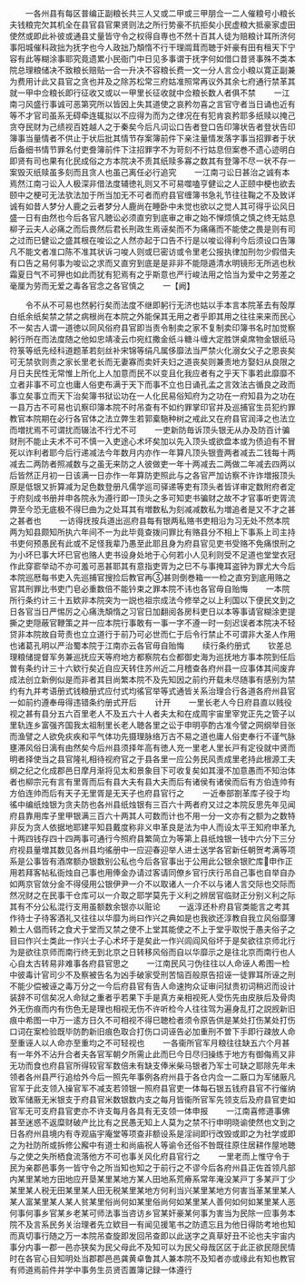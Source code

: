 <!-- { "loadSidebar": true } -->
　　一各州县有每区普编正副粮长共三人又或二甲或三甲朋佥一二人催粮号小粮长夫钱粮完欠其机全在县官县官果贤则法之所行势豪不抗拒矣小民虚粮大抵豪家虚田使然或即此补彼或通县丈量皆守令之权得自専也不然十百其人徒为赔粮计耳所济何事阳城催科政拙为抚字也今人政拙乃頽惰不行干理阘茸而聴于奸豪有田有租天下宁容有此等糊涂事耶究竟遗累小民衙门中日见多事谓于抚字何如借口昔贤事殊不类本院总理粮储决不致粮长赔贴一合一升决不容粮长费一文一分人言佥小粮以寛正副兼为费用计此又县官之贪也并及之除苏松常三府姑准照常再议外其余七府通行禁革其就一甲中佥粮长即行征收又或以一甲里长征收就中佥粮长数人者俱不禁
　　一江南刁风盛行事诚可恶第究所以皆因上失其道使之哀矜勿喜之言官守者当日诵也近有等不才官司虽系无碍牵连辄拟以不应得为而为之律况在有犯肯哀矜耶多纸赎以掩己贪夺民财为己绩视百姓越人之于秦矣今后凡词讼口告者登口告印簿状告者登状告印簿事当量情者不供止于状后批其情节存案簿前件下亲注量情发落字事当招罪者于状后备细书情节罪名付吏誊簿前件下注招罪字不为苛刻不行姑息但案巻不遗心迹明白即贤有司也果有化民成俗之方本院决不责其纸赎多寡之数其有登簿不尽一状不存一案毁灭纸赎虽多刻而且贪人也虽己离任必行追究
　　一江南刁讼日甚治之诚有本焉然江南刁讼入人极深非借法度辅徳礼则又不可易噬嗑亨健讼之人正颐中梗也欲去颐中之梗可无法欤法加于所当加无不可者而府县官缠簿书急礼节往往鞠之不及致详诚有如昔人梦分人鹿之云者梦分人鹿尚在睡卧中未觉也欲以之觉人其可得乎讼风日盛一日有由然也今后各官凡聴讼必须直穷到底审之审之始不惮烦慎之慎之终无姑息柳子云夫人必痛之而后畏然后君长刑政生焉诬矣而不为痛痛而不能使之畏是则有司之过而巳健讼之盛其根在唆讼之人然亦起于口告不行是以唆讼得利今后须设口告簿凡不能文者准口陈不准其状诉刁唆人则或巳密访或令里老公报执律加刑勿少假借夫有口告之易何事为唆讼之求而又直穷到底是是非非不能隠遁清水明镜形无所逃也秋霜夏日气不可狎也如此而犹有犯焉有之乎斯意也严行峻法用之恰当为爱中之劳差之毫厘为劳而无爱之毒各官念之各官慎之
　　一【阙】














　　令不从不可易也然躬行矣而法度不继即躬行无济也姑以手本言本院革去有殻厚白纸余纸矣禁之禁之病根尚在本院之外能保其无用之者乎即其用之往往来来而民心不一矣古人谓一道徳以同风俗府县官即当责令制卖之家不复制卖印簿书名时加觉察躬行所在而法度随之他如忠靖凌云巾宛红撒金纸斗糖斗缠大定胜饼桌席物金银纸马符箓等纸先经科道题革若刻丝补宋锦等绢凡属侈靡法当严禁火化溺女父子之恩丧矣可无禁欤则责之家长里老长而无妻寡而卖奸夫妇之道丧矣则兼责地方娶妇从良限之月日夫民性无常惟上所化上人加意而民不以变且化我应者有之乎天下事若此靡靡不立者非事不可立也庸人俗吏布满于天下而事不立也日诵孔孟之言效法古循良之政而事立矣事立而天下治矣簿书狱讼功在一人化民易俗知府为之功在一府知县为之功在一县万古不可易也讥察印簿本院不时吊查有不如约罪掌印官并及巡捕官生员犯约罪教官本院期在必行各官体之法立弊生若郭槖駞种树之戒此又在府县官润泽之也法立而増扰焉不可谓扰而辍法不行尤不可
　　一吏新防毎诉顶头银无从办及防百计骗财刑不能止夫术不可不慎一入吏途心术坏矣加以先入顶头或欲盘本或为债迫有不冒死以诈利者耶今后行递减法今年数月内亦作一年算凡顶头银壹两者减去二钱每十两减去二两防者照减数与之虽无来防之人彼做吏一年十两减去二两做二年减去四两以后皆然正月初一日该满一日亦作一年算防吏照此与之各官严加访察不许诈増报顶头原是低银又折算减为足色数登册凡儒学巡司驿递等吏有顶头者皆详审定数附府者定于府刻成书册并申各院永为遵行即一顶头之多可知吏书骗财之故不才官事听吏胥流弊至今恐无底极不得巳曲为之处耳其有増数私为刻减减数私为増追者是又不才之甚之甚者也
　　一访得抚按兵道出巡府县每有银两私赂书吏相沿为习无处不然本院两为知县颇知所执六年间不一为此毕竟查拨问罪比有赂县分不相上下事系上司主持书吏何预愚民有此或不足怪我辈乃愚至此耶且身为府县官见吏书受赂不免痛恨刑之为小坏巳事大坏巳官也赂人吏书设身处地于心何若小人见利则受不足道也堂堂衣冠作此穿窬举动不亦可羞可恶甚耶其有意指吏胥为之巳不与事掩耳盗钟为罪尤大今后本院巡厯每书吏入先巡捕官搜捡后教官再甚则倒巻箱一一检之直穷到底用赂之官其刑罪比书吏门皂必重数倍不能钤束之罪本院不讳也各官毋自贻悔
　　一本院所行条约计三十五欵非本院突为一説也祖宗成法今修举之以上利国以下便民文到之日各官当日严惕厉之心痛洗頽惰之习官日加翻阅各房科吏日以本等事请官糊涂吏提撕之吏隠蔽官鞭策之并一应本院行事敢有一事一字不遵一时一刻迟误者本院决不轻贷非本院故自苛责也立立道行于前乃可必世而仁于后令行禁止不可谓非大圣人作用也诸葛孔明以严治蜀本院于江南亦云各官毋自贻悔
　　续行条约册式
　　钦差总理粮储提督军务兼巡抚应天等府地方都察院右佥都御史海为巡抚地方事本院到任后曽有条约计三十六欵行矣近自应天转住苏州近二月稽查各府州县一应事体其间废弃成法创立新例似是而非者其目尚繁本院不及先知因之前约开载未尽随事有感别为禁约有九并考语册式钱粮册式应付式均徭官举等式通皆关系治理合行各道各府州县官一如前约遵奉毋得违错条约册式开后
　　计开
　　一里长老人今日府县直以贱役视之甚有县分五六百里老人不及五六十人者夫太和在成周宇宙里宰党正先之管子以里轨连乡富强齐国我太祖制里长老人聴各里之讼于申明亭酌古准今譬之网纲举目张而渔譬之人欲免疢疾和平气体功先摄理脉络万古不易之道也庸人俗吏奉行不谨气脉壅滞风俗日漓有由然矣今后州县须择年高有徳人充一里老人里长戸有定役就中贤而明者择使当之县官隆礼相待视府官之于县各里一应公务民风责成里老持此根源工夫纲之纪之化成郡邑日摩月渐将见太和景象目下可收复矣如其漫不加意愚而不知治体者也柳宗元有言有里胥而后有县大夫有县大夫而后有诸侯有诸侯而后有方伯连帅有方伯连帅而后有天子无里胥是无天子也府县官行之
　　一近奉部劄革库子役于均徭中编纸烛银为贪夫防也各州县纸烛银有三百六十两者府又过之本院反思先年见闻府县靠用库子里甲银满三百六十两其人可数而计也不用一分一文亦有之额为之数特非反为贪人依据地耶建平知县戴度称非义申革良是法为中人而设太平王知府申革九十两四钱存四十四两事可通行今照府县繁简立为等第上县纸烛银一钱中六分下三分府视县量増其数见各州县均徭册中一应迎春迎举人进士送学各官新任朝贺考满等项系是公事皆有酒席额办银数别公私也今后各官事出于公用此公银余银贮库申作正用若拜客帖私衙烛自己事也用俸金办请过客请同僚乡官行庆行吊自己事也自举自办如两京官敛分金不得侵用公银伊尹一介不以取诸人一介不以与诸人言交际也交际而然况财之在民事干仓库可以一介取之耶学莫先于义利之辨居官临财正分别义利之际其有不分公私混行支用虽额数余银亦以赃论
　　一返淳还朴府县官类能言之考其作待士子待客酒礼又往往以华靡为尚曰作兴之典如是也我欲还淳教自我立风俗靡薄赖士人倡而转之食犬于堂而又禁之使不上堂其能使之不上于堂乎取悦于愚夫俗子之目曰作兴士类此一作兴士子心术坏于是矣此一作兴闾阎风俗坏于是矣欲往京师北行为是欲往京师而南行终无到北京之日转移风俗而自以华靡示之是往北京而南行也人心自太古转易非难事各府县官思之
　　一江南民风刁伪往往以人命诬人希图一检中彼毒计官司少不及察被告名为凶手破家受刑苦恼百般原告招诬一徒罪耳所诬之刑不能少偿被诬之毒万分之一今后府县官有告人命速拘众证审问狱贵初词稍迟而设计装辞不可信矣况人命狱之重者乎若果下手是真方亲相视死人受伤先由皮肤后及骨肉外无伤痕而内有伤色无是理也相视无伤不许听检今人往往驾为遍身乱打之説觊新旧痕中希图一中万一逺方日久不可相视不得巳聴检者须令原告供是某处打伤某处打伤口词在案检验既毕防酌新旧痕色取合打伤口词诬告必加重刑不曽下手即行疎放人命至重诬人以人命亦至重均之不可轻视也
　　一各衞所官军月粮往往缺五六个月甚有一年外不沾升合者夫各官军朝夕所需止此而巳今日尽归操练于地方有御侮焉又非无功而食也府县官所得较官军数倍未有缺支俸米柴马银者乃军士可缺之耶除先年未领者各州县严行追给外今后一照先年事例各府州县于各仓内佥一二厫口为军储厫凡官军于此支领入操官军不减支若领银一照府县官吏一体每石银五钱府县官不行催纳致军储厫无米银支于府县官米数银数内支之每月皆衞所官军先领支后及府县官吏如官军无可支府县官吏亦不许支每月各具有无支领一体申报
　　一江南喜修道事佛甚至迷惑不返糜财破产比比有之民愚无知上人莫为之禁不行申明晓谕使然也文到之日各府州县境内有寺观庙宇庵堂等项查非额设系是淫祠即行改毁或即之为社学或即之为社防所或拆修公廨中有道士和尚庙祝人等谕令还俗不咎既往原住居耕作屋地聴与之使之失所栖食流落他方不可也事关风化府县官行之
　　一里老而上惟守令于民为亲郡邑事务一皆守令之所当知也知之于前行之不谬今后各府州县正佐首领凡部内某里某地方田地应开垦某里某地方某人田地系荒瘠系常年淹没某戸丁多某戸丁少某里某人税无田某里某人田无税某里某地方何利当兴某里某地方何害当革某里某人某人富某里某人某人贫某里俗尚何如某里俗尚何如某里某人善何如何如某里某人恶何事何事乡官某乡老某可师法事当咨访乡官某奸豪某何事为害当为民除一应事务本院不及言系民务关治理者先立欵目一有闻见援笔书之防遗忘且为他日得防考地也知而真切事行随之万一本院吊查旋即发回吊查即以此送字之真草好丑不论也夫宇宙内事分内事一郡一邑亦狭矣为民父母此不及知可以为民父母哉区区于此正欲民隠民情时在各官心目知明处当郡郡邑邑龚黄卓鲁其人兼本院不及知者亦或缘此有知也教官有师道焉前件并学中事务生员贤否置簿记録一体遵行
